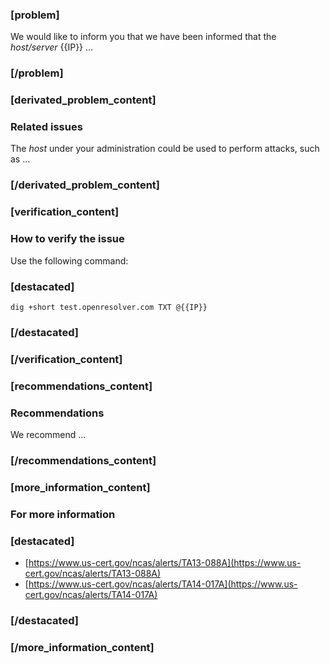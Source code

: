 ### [problem]
We would like to inform you that we have been informed that the *host/server* {{IP}} ...
### [/problem]


### [derivated_problem_content]
### Related issues
The *host* under your administration could be used to perform attacks, such as ...
### [/derivated_problem_content]


### [verification_content]
### How to verify the issue
Use the following command:
### [destacated]
    dig +short test.openresolver.com TXT @{{IP}}
### [/destacated]
### [/verification_content]


### [recommendations_content]
### Recommendations
We recommend ...
### [/recommendations_content]


### [more_information_content]
### For more information
### [destacated]
* [https://www.us-cert.gov/ncas/alerts/TA13-088A](https://www.us-cert.gov/ncas/alerts/TA13-088A)
* [https://www.us-cert.gov/ncas/alerts/TA14-017A](https://www.us-cert.gov/ncas/alerts/TA14-017A)
### [/destacated]

### [/more_information_content]
